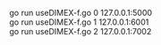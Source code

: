 go run useDIMEX-f.go 0 127.0.0.1:5000  
go run useDIMEX-f.go 1 127.0.0.1:6001  
go run useDIMEX-f.go 2 127.0.0.1:7002